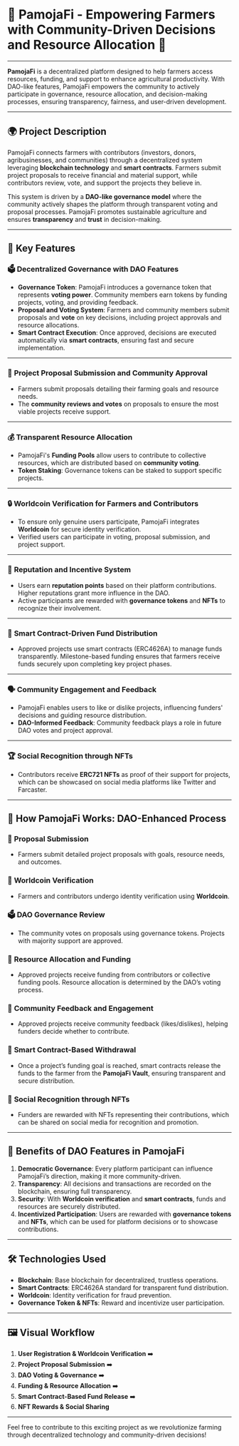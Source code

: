 # 🌱 **PamojaFi** - Empowering Farmers with Community-Driven Decisions and Resource Allocation 🌾

---

**PamojaFi** is a decentralized platform designed to help farmers access resources, funding, and support to enhance agricultural productivity. With DAO-like features, PamojaFi empowers the community to actively participate in governance, resource allocation, and decision-making processes, ensuring transparency, fairness, and user-driven development.

---

## 🌍 **Project Description**
PamojaFi connects farmers with contributors (investors, donors, agribusinesses, and communities) through a decentralized system leveraging **blockchain technology** and **smart contracts**. Farmers submit project proposals to receive financial and material support, while contributors review, vote, and support the projects they believe in.

This system is driven by a **DAO-like governance model** where the community actively shapes the platform through transparent voting and proposal processes. PamojaFi promotes sustainable agriculture and ensures **transparency** and **trust** in decision-making.

---

## 🎯 **Key Features**

### 🗳 **Decentralized Governance with DAO Features**
- **Governance Token**: PamojaFi introduces a governance token that represents **voting power**. Community members earn tokens by funding projects, voting, and providing feedback.
- **Proposal and Voting System**: Farmers and community members submit proposals and **vote** on key decisions, including project approvals and resource allocations.
- **Smart Contract Execution**: Once approved, decisions are executed automatically via **smart contracts**, ensuring fast and secure implementation.

---

### 🚜 **Project Proposal Submission and Community Approval**
- Farmers submit proposals detailing their farming goals and resource needs.
- The **community reviews and votes** on proposals to ensure the most viable projects receive support.

---

### 💰 **Transparent Resource Allocation**
- PamojaFi's **Funding Pools** allow users to contribute to collective resources, which are distributed based on **community voting**.
- **Token Staking**: Governance tokens can be staked to support specific projects.

---

### 🔒 **Worldcoin Verification for Farmers and Contributors**
- To ensure only genuine users participate, PamojaFi integrates **Worldcoin** for secure identity verification.
- Verified users can participate in voting, proposal submission, and project support.

---

### 🌟 **Reputation and Incentive System**
- Users earn **reputation points** based on their platform contributions. Higher reputations grant more influence in the DAO.
- Active participants are rewarded with **governance tokens** and **NFTs** to recognize their involvement.

---

### 🔑 **Smart Contract-Driven Fund Distribution**
- Approved projects use smart contracts (ERC4626A) to manage funds transparently. Milestone-based funding ensures that farmers receive funds securely upon completing key project phases.

---

### 🗣 **Community Engagement and Feedback**
- PamojaFi enables users to like or dislike projects, influencing funders' decisions and guiding resource distribution.
- **DAO-Informed Feedback**: Community feedback plays a role in future DAO votes and project approval.

---

### 🏆 **Social Recognition through NFTs**
- Contributors receive **ERC721 NFTs** as proof of their support for projects, which can be showcased on social media platforms like Twitter and Farcaster.

---

## 🔄 **How PamojaFi Works: DAO-Enhanced Process**

### 📄 **Proposal Submission**
- Farmers submit detailed project proposals with goals, resource needs, and outcomes.

### 🔐 **Worldcoin Verification**
- Farmers and contributors undergo identity verification using **Worldcoin**.

### 🗳 **DAO Governance Review**
- The community votes on proposals using governance tokens. Projects with majority support are approved.

### 💸 **Resource Allocation and Funding**
- Approved projects receive funding from contributors or collective funding pools. Resource allocation is determined by the DAO’s voting process.

### 💬 **Community Feedback and Engagement**
- Approved projects receive community feedback (likes/dislikes), helping funders decide whether to contribute.

### 🏦 **Smart Contract-Based Withdrawal**
- Once a project’s funding goal is reached, smart contracts release the funds to the farmer from the **PamojaFi Vault**, ensuring transparent and secure distribution.

### 🎨 **Social Recognition through NFTs**
- Funders are rewarded with NFTs representing their contributions, which can be shared on social media for recognition and promotion.

---

## 🌟 **Benefits of DAO Features in PamojaFi**
1. **Democratic Governance**: Every platform participant can influence PamojaFi’s direction, making it more community-driven.
2. **Transparency**: All decisions and transactions are recorded on the blockchain, ensuring full transparency.
3. **Security**: With **Worldcoin verification** and **smart contracts**, funds and resources are securely distributed.
4. **Incentivized Participation**: Users are rewarded with **governance tokens** and **NFTs**, which can be used for platform decisions or to showcase contributions.

---

## 🛠 **Technologies Used**
- **Blockchain**: Base blockchain for decentralized, trustless operations.
- **Smart Contracts**: ERC4626A standard for transparent fund distribution.
- **Worldcoin**: Identity verification for fraud prevention.
- **Governance Token & NFTs**: Reward and incentivize user participation.

---

## 🖼 **Visual Workflow**

1. **User Registration & Worldcoin Verification** ➡️
2. **Project Proposal Submission** ➡️
3. **DAO Voting & Governance** ➡️
4. **Funding & Resource Allocation** ➡️
5. **Smart Contract-Based Fund Release** ➡️
6. **NFT Rewards & Social Sharing**

---

Feel free to contribute to this exciting project as we revolutionize farming through decentralized technology and community-driven decisions!
